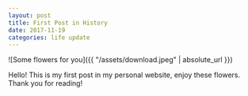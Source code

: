 ```yaml
---
layout: post
title: First Post in History
date: 2017-11-19
categories: life update
---
```


![Some flowers for you]({{ "/assets/download.jpeg" | absolute_url }})


Hello! This is my first post in my personal website, enjoy these flowers.
Thank you for reading!
